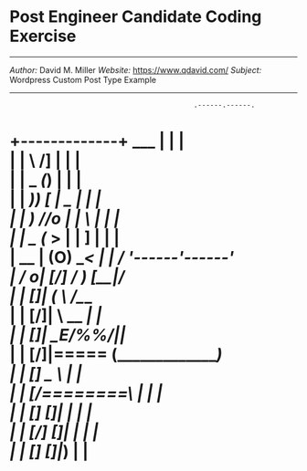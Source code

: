 # Post Engineer Candidate Coding Exercise
____

*Author:* David M. Miller
*Website:* https://www.qdavid.com/
*Subject:* Wordpress Custom Post Type Example
____


                                                 .------.------.    
  +-------------+                     ___        |      |      |    
  |             |                     \ /]       |      |      |    
  |             |        _           _(_)        |      |      |    
  |             |     ___))         [  | \___    |      |      |    
  |             |     ) //o          | |     \   |      |      |    
  |             |  _ (_    >         | |      ]  |      |      |    
  |          __ | (O)  \__<          | | ____/   '------'------'    
  |         /  o| [/] /   \)        [__|/_                          
  |             | [\]|  ( \         __/___\_____                    
  |             | [/]|   \ \__  ___|            |                   
  |             | [\]|    \___E/%%/|____________|_____              
  |             | [/]|=====__   (_____________________)             
  |             | [\] \_____ \    |                  |              
  |             | [/========\ |   |                  |              
  |             | [\]     []| |   |                  |              
  |             | [/]     []| |_  |                  |              
  |             | [\]     []|___) |                  |             
 ====================================================================

